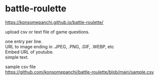 # battle-roulette

https://konsomepanchi.github.io/battle-roulette/

upload csv or text file of game questions.

one entry per line. <br>
URL to image ending in .JPEG, .PNG, .GIF, .WEBP, etc <br>
Embed URL of youtube.<br>
simple text.<br>

sample csv file <br>
https://github.com/konsomepanchi/battle-roulette/blob/main/sample.csv
